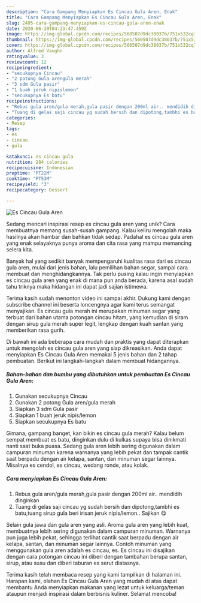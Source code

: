 ```yaml
---
description: "Cara Gampang Menyiapkan Es Cincau Gula Aren, Enak"
title: "Cara Gampang Menyiapkan Es Cincau Gula Aren, Enak"
slug: 2495-cara-gampang-menyiapkan-es-cincau-gula-aren-enak
date: 2020-06-20T04:23:47.459Z
image: https://img-global.cpcdn.com/recipes/560507d9dc38037b/751x532cq70/es-cincau-gula-aren-foto-resep-utama.jpg
thumbnail: https://img-global.cpcdn.com/recipes/560507d9dc38037b/751x532cq70/es-cincau-gula-aren-foto-resep-utama.jpg
cover: https://img-global.cpcdn.com/recipes/560507d9dc38037b/751x532cq70/es-cincau-gula-aren-foto-resep-utama.jpg
author: Alfred Vaughn
ratingvalue: 3
reviewcount: 12
recipeingredient:
- "secukupnya Cincau"
- "2 potong Gula arengula merah"
- "3 sdm Gula pasir"
- "1 buah jeruk nipislemon"
- "secukupnya Es batu"
recipeinstructions:
- "Rebus gula aren/gula merah,gula pasir dengan 200ml air.. mendidih dinginkan"
- "Tuang di gelas saji cincau yg sudah bersih dan dipotong,tambhi es batu,tuang sirup gula beri irisan jeruk nipis/lemon.. Sajikan 😋"
categories:
- Resep
tags:
- es
- cincau
- gula

katakunci: es cincau gula 
nutrition: 284 calories
recipecuisine: Indonesian
preptime: "PT22M"
cooktime: "PT53M"
recipeyield: "3"
recipecategory: Dessert

---
```



![Es Cincau Gula Aren](https://img-global.cpcdn.com/recipes/560507d9dc38037b/751x532cq70/es-cincau-gula-aren-foto-resep-utama.jpg)

Sedang mencari inspirasi resep es cincau gula aren yang unik? Cara membuatnya memang susah-susah gampang. Kalau keliru mengolah maka hasilnya akan hambar dan bahkan tidak sedap. Padahal es cincau gula aren yang enak selayaknya punya aroma dan cita rasa yang mampu memancing selera kita.

Banyak hal yang sedikit banyak mempengaruhi kualitas rasa dari es cincau gula aren, mulai dari jenis bahan, lalu pemilihan bahan segar, sampai cara membuat dan menghidangkannya. Tak perlu pusing kalau ingin menyiapkan es cincau gula aren yang enak di mana pun anda berada, karena asal sudah tahu triknya maka hidangan ini dapat jadi sajian istimewa.

Terima kasih sudah menonton video ini sampai akhir. Dukung kami dengan subscribe channel ini beserta loncengnya agar kami terus semangat menyajikan. Es cincau gula merah ini merupakan minuman segar yang terbuat dari bahan utama potongan cincau hitam, yang kemudian di siram dengan sirup gula merah super legit, lengkap dengan kuah santan yang memberikan rasa gurih.


Di bawah ini ada beberapa cara mudah dan praktis yang dapat diterapkan untuk mengolah es cincau gula aren yang siap dikreasikan. Anda dapat menyiapkan Es Cincau Gula Aren memakai 5 jenis bahan dan 2 tahap pembuatan. Berikut ini langkah-langkah dalam membuat hidangannya.

<!--inarticleads1-->

##### Bahan-bahan dan bumbu yang dibutuhkan untuk pembuatan Es Cincau Gula Aren:

1. Gunakan secukupnya Cincau
1. Gunakan 2 potong Gula aren/gula merah
1. Siapkan 3 sdm Gula pasir
1. Siapkan 1 buah jeruk nipis/lemon
1. Siapkan secukupnya Es batu


Gimana, gampang banget, kan bikin es cincau gula merah? Kalau belum sempat membuat es batu, dinginkan dulu di kulkas supaya bisa dinikmati nanti saat buka puasa. Sedang gula aren lebih sering digunakan dalam campuran minuman karena warnanya yang lebih pekat dan tampak cantik saat berpadu dengan air kelapa, santan, dan minuman segar lainnya. Misalnya es cendol, es cincau, wedang ronde, atau kolak. 

<!--inarticleads2-->

##### Cara menyiapkan Es Cincau Gula Aren:

1. Rebus gula aren/gula merah,gula pasir dengan 200ml air.. mendidih dinginkan
1. Tuang di gelas saji cincau yg sudah bersih dan dipotong,tambhi es batu,tuang sirup gula beri irisan jeruk nipis/lemon.. Sajikan 😋


Selain gula jawa dan gula aren yang asli. Aroma gula aren yang lebih kuat, membuatnya lebih sering digunakan dalam campuran minuman. Warnanya pun juga lebih pekat, sehingga terlihat cantik saat berpadu dengan air kelapa, santan, dan minuman segar lainnya. Contoh minuman yang menggunakan gula aren adalah es cincau, es. Es cincau ini disajikan dengan cara potongan cincau ini diberi dengan tambahan berupa santan, sirup, atau susu dan diberi taburan es serut diatasnya. 

Terima kasih telah membaca resep yang kami tampilkan di halaman ini. Harapan kami, olahan Es Cincau Gula Aren yang mudah di atas dapat membantu Anda menyiapkan makanan yang lezat untuk keluarga/teman ataupun menjadi inspirasi dalam berbisnis kuliner. Selamat mencoba!
